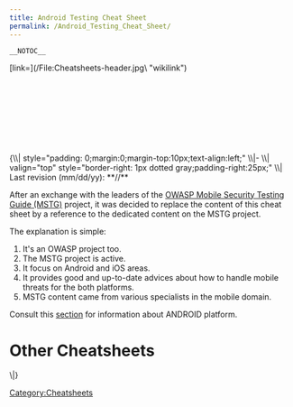 ```yaml
---
title: Android Testing Cheat Sheet
permalink: /Android_Testing_Cheat_Sheet/
---
```


`__NOTOC__`

<div style="width:100%;height:160px;border:0,margin:0;overflow: hidden;">
[link=](/File:Cheatsheets-header.jpg\ "wikilink")

</div>
{\\| style="padding: 0;margin:0;margin-top:10px;text-align:left;" \\|- \\| valign="top" style="border-right: 1px dotted gray;padding-right:25px;" \\| Last revision (mm/dd/yy): **//**

After an exchange with the leaders of the [OWASP Mobile Security Testing Guide (MSTG)](https://github.com/OWASP/owasp-mstg) project, it was decided to replace the content of this cheat sheet by a reference to the dedicated content on the MSTG project.

The explanation is simple:

1.  It's an OWASP project too.
2.  The MSTG project is active.
3.  It focus on Android and iOS areas.
4.  It provides good and up-to-date advices about how to handle mobile threats for the both platforms.
5.  MSTG content came from various specialists in the mobile domain.

Consult this [section](https://github.com/OWASP/owasp-mstg#android-testing-guide) for information about ANDROID platform.

Other Cheatsheets
=================

\\|}

[Category:Cheatsheets](/Category:Cheatsheets "wikilink")